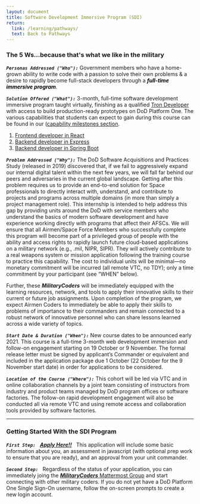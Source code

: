 ```yaml
---
layout: document
title: Software Development Immersive Program (SDI)
return:
  link: /learning/pathways/
  text: Back to Pathways
---
```


### The 5 Ws...because that's what we like in the military

***`Personas Addressed ("Who"):`***
Government members who have a home-grown ability to write code with a passion to solve their own problems & a desire to rapidly become full-stack developers through a <span style="color:black">***full-time immersive program***</span>.

***`Solution Offered ("What"):`***
3-month, full-time software development immersive program taught virtually, finishing as a qualified [Tron Developer](/learning/qualifications) with access to build production-ready prototypes on DoD Platform One.  The various capabilities that students can expect to gain during this course can be found in our ([capability milestones section](/learning/capabilities).

1. [Frontend developer in React](/learning/capabilities)
2. [Backend developer in Express](/learning/capabilities)
3. [Backend developer in Spring Boot](/learning/capabilities)


***`Problem Addressed ("Why"):`***
The DoD Software Acquisitions and Practices Study (released in 2019) discovered that, if we fail to aggressively expand our internal digital talent within the next few years, we will fall far behind our peers and adversaries in the current global landscape.  Getting after this problem requires us to provide an end-to-end solution for Space professionals to directly interact with, understand, and contribute to projects and programs across multiple domains (in more than simply a project management role).  This internship is intended to help address this gap by providing units around the DoD with service members who understand the basics of modern software development and have experience working directly with programs that affect their AFSCs.  We will ensure that all Airmen/Space Force Members who successfully complete this program will become part of a privileged group of people with the ability and access rights to rapidly launch future cloud-based applications on a military network (e.g., .mil, NIPR, SIPR). They will actively contribute to a real weapons system or mission application following the training course to practice this capability.  The cost to individual units will be minimal—no monetary commitment will be incurred (all remote VTC, no TDY); only a time commitment by your participant (see “WHEN” below).

Further, these ***MilitaryCoders*** will be immediately equipped with the learning resources, network, and tools to apply their innovative skills to their current or future job assignments.  Upon completion of the program, we expect Airmen Coders to immediately be able to apply their skills to problems of importance to their commanders and remain connected to a robust network of innovative personnel who can share lessons learned across a wide variety of topics.

***`Start Date & Duration ("When"):`***
New course dates to be announced early 2021. This course is a full-time 3-month web development immersion and follow-on engagement starting on 19 October or 9 November. The formal release letter must be signed by applicant’s Commander or equivalent and included in the application package due 1 October (22 October for the 9 November start date) in order for applications to be considered. 

***`Location of the Course ("Where"):`***
This cohort will be led via VTC and in online collaboration channels by a joint team consisting of instructors from industry and product teams managed by DoD program offices or software factories.  The follow-on rapid development engagement will also be conducted all via remote VTC and using remote access and collaboration tools provided by software factories.


<hr />

### Getting Started With the SDI Program

***`First Step:`*** &nbsp; <a href="https://auth.galvanize.com/register?uid=785290cba96b236082">***Apply Here!!***</a> &nbsp; This application will include some basic information about you, an assessment in javascript (with optional prep work to ensure that you are ready), and an approval from your unit commander.

***`Second Step:`*** &nbsp; Regardless of the status of your application, you can immediately joing the [***MilitaryCoders*** Mattermost Group](https://chat.collab.cdl.af.mil/signup_user_complete/?id=wdkicxm5ijrcj8uqn6n4pinzse) and start connecting with other military coders.  If you do not yet have a DoD Platform One Single Sign-On username, follow the on-screen prompts to create a new login account.
